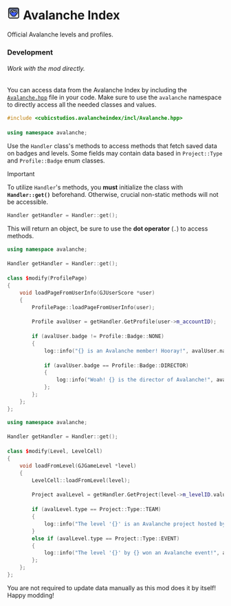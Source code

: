 # <img src="../logo.png" width="30" alt="The mod's logo." /> Avalanche Index
Official Avalanche levels and profiles.

### Development
###### Work with the mod directly.
You can access data from the Avalanche Index by including the [`Avalanche.hpp`](Avalanche.hpp) file in your code. Make sure to use the `avalanche` namespace to directly access all the needed classes and values.

```cpp
#include <cubicstudios.avalancheindex/incl/Avalanche.hpp>

using namespace avalanche;
```

Use the `Handler` class's methods to access methods that fetch saved data on badges and levels. Some fields may contain data based in `Project::Type` and `Profile::Badge` enum classes.

> [!IMPORTANT]
> To utilize `Handler`'s methods, you **must** initialize the class with **`Handler::get()`** beforehand. Otherwise, crucial non-static methods will not be accessible.
>
> ```cpp
> Handler getHandler = Handler::get();
> ```
>
> This will return an object, be sure to use the **dot operator** (`.`) to access methods.

```cpp
using namespace avalanche;

Handler getHandler = Handler::get();

class $modify(ProfilePage)
{
    void loadPageFromUserInfo(GJUserScore *user)
    {
        ProfilePage::loadPageFromUserInfo(user);

        Profile avalUser = getHandler.GetProfile(user->m_accountID);

        if (avalUser.badge != Profile::Badge::NONE)
        {
            log::info("{} is an Avalanche member! Hooray!", avalUser.name);

            if (avalUser.badge == Profile::Badge::DIRECTOR)
            {
                log::info("Woah! {} is the director of Avalanche!", avalUser.name);
            };
        };
    };
};
```

```cpp
using namespace avalanche;

Handler getHandler = Handler::get();

class $modify(Level, LevelCell)
{
	void loadFromLevel(GJGameLevel *level)
	{
		LevelCell::loadFromLevel(level);

		Project avalLevel = getHandler.GetProject(level->m_levelID.value());

		if (avalLevel.type == Project::Type::TEAM)
		{
			log::info("The level '{}' is an Avalanche project hosted by {}!", avalLevel.name, avalLevel.host);
		}
		else if (avalLevel.type == Project::Type::EVENT)
		{
			log::info("The level '{}' by {} won an Avalanche event!", avalLevel.name, avalLevel.host);
		};
	};
};
```

You are not required to update data manually as this mod does it by itself! Happy modding!